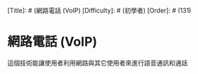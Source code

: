 [Title]: # (網路電話 (VoIP)
[Difficulty]: # (初學者)
[Order]: # (131)

# 網路電話 (VoIP)

這個技術能讓使用者利用網路與其它使用者來進行語音通訊和通話